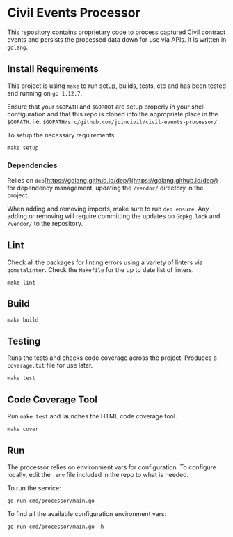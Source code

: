 # Civil Events Processor

This repository contains proprietary code to process captured Civil contract events and persists the processed data down for use via APIs. It is written in `golang`.

## Install Requirements

This project is using `make` to run setup, builds, tests, etc and has been tested and running on `go 1.12.7`.

Ensure that your `$GOPATH` and `$GOROOT` are setup properly in your shell configuration and that this repo is cloned into the appropriate place in the `$GOPATH`. i.e. `$GOPATH/src/github.com/joincivil/civil-events-processor/`

To setup the necessary requirements:

```
make setup
```

### Dependencies

Relies on `dep`[https://golang.github.io/dep/](https://golang.github.io/dep/) for dependency management, updating the `/vendor/` directory in the project.

When adding and removing imports, make sure to run `dep ensure`.  Any adding or removing will require committing the updates on `Gopkg.lock` and `/vendor/` to the repository.


## Lint

Check all the packages for linting errors using a variety of linters via `gometalinter`.  Check the `Makefile` for the up to date list of linters.

```
make lint
```

## Build


```
make build
```

## Testing

Runs the tests and checks code coverage across the project. Produces a `coverage.txt` file for use later.

```
make test
```

## Code Coverage Tool

Run `make test` and launches the HTML code coverage tool.

```
make cover
```

## Run

The processor relies on environment vars for configuration. To configure locally, edit the `.env` file included in the repo to what is needed.

To run the service:

```
go run cmd/processor/main.go
```

To find all the available configuration environment vars:

```
go run cmd/processor/main.go -h
```


